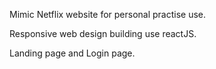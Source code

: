 Mimic Netflix website for personal practise use. 

Responsive web design building use reactJS.

Landing page and Login page.